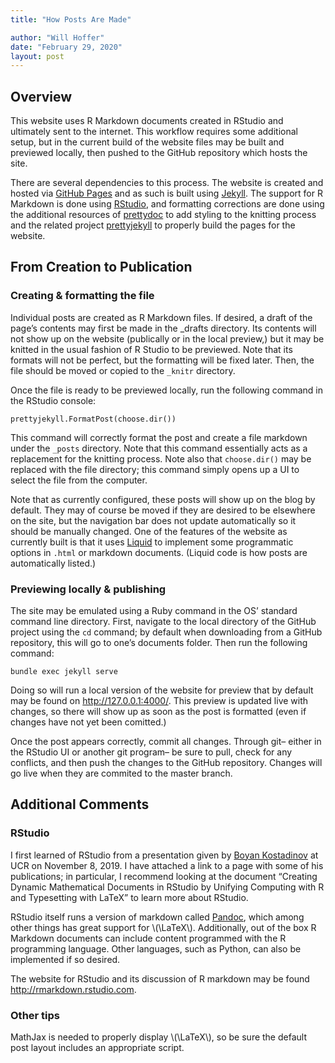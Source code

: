 ```yaml
---
title: "How Posts Are Made"

author: "Will Hoffer"
date: "February 29, 2020"
layout: post
---
```


<script src="{{ site.url }}{{ site.baseurl }}/knitr_files/2020-02-23-how-posts-are-made_files/header-attrs-2.1/header-attrs.js"></script>

<section class="main-content">
<div id="overview" class="section level2">
<h2>Overview</h2>
<p>This website uses R Markdown documents created in RStudio and ultimately sent to the internet. This workflow requires some additional setup, but in the current build of the website files may be built and previewed locally, then pushed to the GitHub repository which hosts the site.</p>
<p>There are several dependencies to this process. The website is created and hosted via <a href="https://pages.github.com/">GitHub Pages</a> and as such is built using <a href="https://jekyllrb.com/">Jekyll</a>. The support for R Markdown is done using <a href="https://rstudio.com/">RStudio</a>, and formatting corrections are done using the additional resources of <a href="https://github.com/yixuan/prettydoc/">prettydoc</a> to add styling to the knitting process and the related project <a href="https://github.com/privefl/jekyll-now-r-template">prettyjekyll</a> to properly build the pages for the website.</p>
</div>
<div id="from-creation-to-publication" class="section level2">
<h2>From Creation to Publication</h2>
<div id="creating-formatting-the-file" class="section level3">
<h3>Creating &amp; formatting the file</h3>
<p>Individual posts are created as R Markdown files. If desired, a draft of the page’s contents may first be made in the _drafts directory. Its contents will not show up on the website (publically or in the local preview,) but it may be knitted in the usual fashion of R Studio to be previewed. Note that its formats will not be perfect, but the formatting will be fixed later. Then, the file should be moved or copied to the <code>_knitr</code> directory.</p>
<p>Once the file is ready to be previewed locally, run the following command in the RStudio console:</p>
<pre><code>prettyjekyll.FormatPost(choose.dir())</code></pre>
<p>This command will correctly format the post and create a file markdown under the <code>_posts</code> directory. Note that this command essentially acts as a replacement for the knitting process. Note also that <code>choose.dir()</code> may be replaced with the file directory; this command simply opens up a UI to select the file from the computer.</p>
<p>Note that as currently configured, these posts will show up on the blog by default. They may of course be moved if they are desired to be elsewhere on the site, but the navigation bar does not update automatically so it should be manually changed. One of the features of the website as currently built is that it uses <a href="https://shopify.github.io/liquid/">Liquid</a> to implement some programmatic options in <code>.html</code> or markdown documents. (Liquid code is how posts are automatically listed.)</p>
</div>
<div id="previewing-locally-publishing" class="section level3">
<h3>Previewing locally &amp; publishing</h3>
<p>The site may be emulated using a Ruby command in the OS’ standard command line directory. First, navigate to the local directory of the GitHub project using the <code>cd</code> command; by default when downloading from a GitHub repository, this will go to one’s documents folder. Then run the following command:</p>
<pre><code>bundle exec jekyll serve </code></pre>
<p>Doing so will run a local version of the website for preview that by default may be found on <a href="http://127.0.0.1:4000/" class="uri">http://127.0.0.1:4000/</a>. This preview is updated live with changes, so there will show up as soon as the post is formatted (even if changes have not yet been comitted.)</p>
<p>Once the post appears correctly, commit all changes. Through git– either in the RStudio UI or another git program– be sure to pull, check for any conflicts, and then push the changes to the GitHub repository. Changes will go live when they are commited to the master branch.</p>
</div>
</div>
<div id="additional-comments" class="section level2">
<h2>Additional Comments</h2>
<div id="rstudio" class="section level3">
<h3>RStudio</h3>
<p>I first learned of RStudio from a presentation given by <a href="https://citytech-cuny.academia.edu/BoyanKostadinov/Teaching-Documents">Boyan Kostadinov</a> at UCR on November 8, 2019. I have attached a link to a page with some of his publications; in particular, I recommend looking at the document “Creating Dynamic Mathematical Documents in RStudio by Unifying Computing with R and Typesetting with LaTeX” to learn more about RStudio.</p>
<p>RStudio itself runs a version of markdown called <a href="https://pandoc.org/">Pandoc</a>, which among other things has great support for <span class="math inline">\(\LaTeX\)</span>. Additionally, out of the box R Markdown documents can include content programmed with the R programming language. Other languages, such as Python, can also be implemented if so desired.</p>
<p>The website for RStudio and its discussion of R markdown may be found <a href="http://rmarkdown.rstudio.com" class="uri">http://rmarkdown.rstudio.com</a>.</p>
</div>
<div id="other-tips" class="section level3">
<h3>Other tips</h3>
<p>MathJax is needed to properly display <span class="math inline">\(\LaTeX\)</span>, so be sure the default post layout includes an appropriate script.</p>
</div>
</div>
</section>
